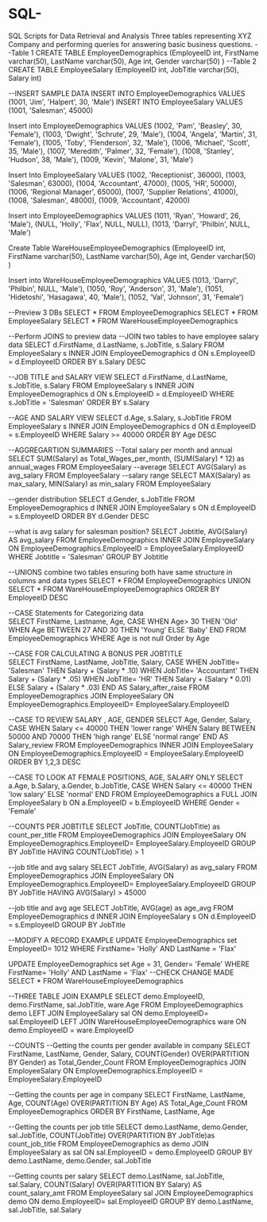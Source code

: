 # SQL-
SQL Scripts for Data Retrieval and Analysis
Three tables representing XYZ Company and performing queries for answering basic business questions. 
--Table 1
CREATE TABLE EmployeeDemographics
(EmployeeID int, 
FirstName varchar(50),
LastName varchar(50),
Age int,
Gender varchar(50)
)
--Table 2 
CREATE TABLE EmployeeSalary
(EmployeeID int, 
JobTitle varchar(50),
Salary int)

--INSERT SAMPLE DATA 
INSERT INTO EmployeeDemographics VALUES 
(1001, 'Jim', 'Halpert', 30, 'Male')
INSERT INTO EmployeeSalary VALUES 
(1001, 'Salesman', 45000)

Insert into EmployeeDemographics VALUES
(1002, 'Pam', 'Beasley', 30, 'Female'),
(1003, 'Dwight', 'Schrute', 29, 'Male'),
(1004, 'Angela', 'Martin', 31, 'Female'),
(1005, 'Toby', 'Flenderson', 32, 'Male'),
(1006, 'Michael', 'Scott', 35, 'Male'),
(1007, 'Meredith', 'Palmer', 32, 'Female'),
(1008, 'Stanley', 'Hudson', 38, 'Male'),
(1009, 'Kevin', 'Malone', 31, 'Male')

Insert Into EmployeeSalary VALUES
(1002, 'Receptionist', 36000),
(1003, 'Salesman', 63000),
(1004, 'Accountant', 47000),
(1005, 'HR', 50000),
(1006, 'Regional Manager', 65000),
(1007, 'Supplier Relations', 41000),
(1008, 'Salesman', 48000),
(1009, 'Accountant', 42000)

Insert into EmployeeDemographics VALUES
(1011, 'Ryan', 'Howard', 26, 'Male'),
(NULL, 'Holly', 'Flax', NULL, NULL),
(1013, 'Darryl', 'Philbin', NULL, 'Male')

Create Table WareHouseEmployeeDemographics 
(EmployeeID int, 
FirstName varchar(50), 
LastName varchar(50), 
Age int, 
Gender varchar(50)
)

Insert into WareHouseEmployeeDemographics VALUES
(1013, 'Darryl', 'Philbin', NULL, 'Male'),
(1050, 'Roy', 'Anderson', 31, 'Male'),
(1051, 'Hidetoshi', 'Hasagawa', 40, 'Male'),
(1052, 'Val', 'Johnson', 31, 'Female')

--Preview 3 DBs
SELECT * 
FROM EmployeeDemographics
SELECT *
FROM EmployeeSalary
SELECT * 
FROM WareHouseEmployeeDemographics

--Perform JOINS to preview data 
--JOIN two tables to have employee salary data 
SELECT d.FirstName, d.LastName, s.JobTitle, s.Salary
FROM EmployeeSalary s
INNER JOIN EmployeeDemographics d ON s.EmployeeID = d.EmployeeID
ORDER BY s.Salary DESC

--JOB TITLE and SALARY VIEW
SELECT d.FirstName, d.LastName, s.JobTitle, s.Salary
FROM EmployeeSalary s
INNER JOIN EmployeeDemographics d ON s.EmployeeID = d.EmployeeID
WHERE s.JobTitle = 'Salesman'
ORDER BY s.Salary 

--AGE AND SALARY VIEW 
SELECT d.Age, s.Salary, s.JobTitle 
FROM EmployeeSalary s
INNER JOIN EmployeeDemographics d ON d.EmployeeID = s.EmployeeID
WHERE Salary >= 40000
ORDER BY Age DESC

--AGGREGARTION SUMMARIES
--Total salary per month and annual 
SELECT SUM(Salary) as Total_Wages_per_month, (SUM(Salary) * 12) as annual_wages
FROM EmployeeSalary
--average
SELECT AVG(Salary) as avg_salary 
FROM EmployeeSalary
--salary range 
SELECT MAX(Salary) as max_salary, MIN(Salary) as min_salary 
FROM EmployeeSalary

--gender distribution
SELECT d.Gender, s.JobTitle
FROM EmployeeDemographics d
INNER JOIN EmployeeSalary s ON d.EmployeeID = s.EmployeeID
ORDER BY d.Gender DESC

--what is avg salary for salesman position?
SELECT Jobtitle, AVG(Salary) AS avg_salary
FROM EmployeeDemographics
INNER JOIN EmployeeSalary 
	ON EmployeeDemographics.EmployeeID = EmployeeSalary.EmployeeID
WHERE Jobtitle = 'Salesman'
GROUP BY Jobtitle

--UNIONS combine two tables ensuring both have same structure in columns and data types 
SELECT *
FROM EmployeeDemographics
UNION 
SELECT *
FROM WareHouseEmployeeDemographics
ORDER BY EmployeeID DESC

--CASE Statements for Categorizing data  
SELECT FirstName, Lastname, Age,
CASE 
	WHEN Age> 30 THEN 'Old'
	WHEN Age BETWEEN 27 AND 30 THEN  'Young'
	ELSE 'Baby'
END
FROM EmployeeDemographics
WHERE Age is not null 
Order by Age 


--CASE FOR CALCULATING A BONUS PER JOBTITLE  
SELECT FirstName, LastName, JobTitle, Salary,
CASE 
	WHEN JobTitle= 'Salesman' THEN Salary + (Salary * .10)
	WHEN JobTitle= 'Accountant' THEN Salary + (Salary * .05)
	WHEN JobTitle= 'HR' THEN Salary + (Salary * 0.01)
	ELSE Salary + (Salary * .03)
END AS Salary_after_raise
FROM EmployeeDemographics
JOIN EmployeeSalary ON EmployeeDemographics.EmployeeID= EmployeeSalary.EmployeeID

--CASE TO REVIEW SALARY , AGE, GENDER 
SELECT Age, Gender, Salary,
CASE 
	WHEN Salary <= 40000 THEN 'lower range'
	WHEN Salary BETWEEN 50000 AND 70000 THEN 'high range'
	ELSE 'normal range'
END AS Salary_review
FROM EmployeeDemographics
INNER JOIN EmployeeSalary ON EmployeeDemographics.EmployeeID = EmployeeSalary.EmployeeID
ORDER BY 1,2,3 DESC

--CASE TO LOOK AT FEMALE POSITIONS, AGE, SALARY ONLY 
SELECT a.Age, b.Salary, a.Gender, b.JobTitle,
CASE 
	WHEN Salary <= 40000 THEN 'low salary'
	ELSE 'normal'
END
FROM EmployeeDemographics a
FULL JOIN EmployeeSalary b ON a.EmployeeID = b.EmployeeID
WHERE Gender = 'Female' 

--COUNTS PER JOBTITLE 
SELECT JobTitle, COUNT(JobTitle) as count_per_title
FROM EmployeeDemographics
JOIN EmployeeSalary ON EmployeeDemographics.EmployeeID= EmployeeSalary.EmployeeID
GROUP BY JobTitle
HAVING COUNT(JobTitle) > 1

--job title and avg salary 
SELECT JobTitle, AVG(Salary) as avg_salary
FROM EmployeeDemographics
JOIN EmployeeSalary ON EmployeeDemographics.EmployeeID= EmployeeSalary.EmployeeID
GROUP BY JobTitle
HAVING AVG(Salary) > 45000

--job title and avg age 
SELECT JobTitle, AVG(age) as age_avg
FROM EmployeeDemographics d
INNER JOIN EmployeeSalary s ON d.EmployeeID = s.EmployeeID
GROUP BY JobTitle 

--MODIFY A RECORD EXAMPLE 
UPDATE EmployeeDemographics
set EmployeeID= 1012 
WHERE FirstName= 'Holly' AND LastName = 'Flax'

UPDATE EmployeeDemographics
set Age = 31, Gender= 'Female'
WHERE FirstName= 'Holly' AND LastName = 'Flax'
--CHECK CHANGE MADE 
SELECT * 
FROM WareHouseEmployeeDemographics

--THREE TABLE JOIN EXAMPLE 
SELECT demo.EmployeeID, demo.FirstName, sal.JobTitle, ware.Age
FROM EmployeeDemographics demo
LEFT JOIN EmployeeSalary sal ON demo.EmployeeID= sal.EmployeeID
LEFT JOIN WareHouseEmployeeDemographics ware ON demo.EmployeeID = ware.EmployeeID

--COUNTS 
--Getting the counts per gender available in company 
SELECT FirstName, LastName, Gender, Salary,
	COUNT(Gender) OVER(PARTITION BY Gender) as Total_Gender_Count
FROM EmployeeDemographics 
JOIN EmployeeSalary
ON EmployeeDemographics.EmployeeID = EmployeeSalary.EmployeeID

--Getting the counts per age in company 
SELECT FirstName, LastName, Age,
COUNT(Age) OVER(PARTITION BY Age) AS Total_Age_Count
FROM EmployeeDemographics
ORDER BY FirstName, LastName, Age

--Getting the counts per job title 
SELECT demo.LastName, demo.Gender, sal.JobTitle, 
	COUNT(JobTitle) OVER(PARTITION BY JobTitle)as count_job_title 
FROM EmployeeDemographics as demo 
JOIN EmployeeSalary as sal ON sal.EmployeeID = demo.EmployeeID
GROUP BY demo.LastName, demo.Gender, sal.JobTitle

--Getting counts per salary 
SELECT demo.LastName, sal.JobTitle, sal.Salary, COUNT(Salary) OVER(PARTITION BY Salary) AS count_salary_amt
FROM EmployeeSalary sal 
JOIN EmployeeDemographics demo ON demo.EmployeeID= sal.EmployeeID
GROUP BY demo.LastName, sal.JobTitle, sal.Salary 
